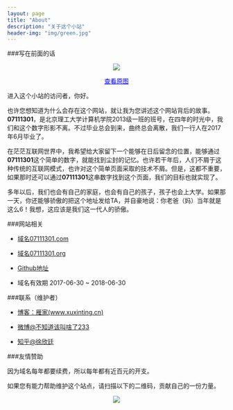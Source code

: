 ```yaml
---
layout: page
title: "About"
description: "关于这个小站"
header-img: "img/green.jpg"
---
```

###写在前面的话

<center>
    <p><img src="http://os5h88ibe.bkt.clouddn.com/07111301/all_of_us/lr/2017-06-28-central-garden-lr.JPG" align="center"></p>
	<a href="http://os5h88ibe.bkt.clouddn.com/07111301/all_of_us/hr/2017-06-28-central-garden-hr.JPG" title="Jump to the source Image." target="_blank" style="color: blue">查看原图</a>
</center>

进入这个小站的访问者，你好。
	
也许您想知道为什么会存在这个网站，就让我为您讲述这个网站背后的故事。<b>07111301</b>，是北京理工大学计算机学院2013级一班的班号，在四年的时光中，我们和这个数字形影不离。不过毕业总会到来，曲终总会离散，我们一行人在2017年6月毕业了。
	
在茫茫互联网世界中，我希望给大家留下一个能够在日后留念的位置，能够通过<b>07111301</b>这个简单的数字，就能找到尘封的记忆。也许若干年后，人们不屑于这种传统的互联网模式，也许对这个简单页面采取的技术不屑。但是，这都不重要，如果那时还可以通过<b>07111301</b>这串数字找到这个页面，我们的目标也就实现了。
	
多年以后，我们也会有自己的家庭，也会有自己的孩子，孩子也会上大学。如果那一天，你还能够骄傲的把这个地址发给TA，并自豪地说：你老爸（妈）当年就是这么6！我想，这应该是我们这一代人的骄傲。

###网站相关

- [域名07111301.com](http://www.07111301.com)

- [域名07111301.org](http://www.07111301.org)

- [Github地址](https://github.com/07111301/07111301.github.io)

- 域名有效期 2017-06-30 ~ 2018-06-30
	
###联系（维护者）

- [博客：雁家(www.xuxinting.cn)](http://www.xuxinting.cn)

- [微博@不知道该叫啥了233](http://weibo.com/xuxinting95)

- [知乎@徐欣廷](https://www.zhihu.com/people/xuxinting9505)


###友情赞助

因为域名每年都要续费，所以每年都有近百元的开支。

如果您有能力帮助维护这个站点，请扫描以下的二维码，贡献自己的一份力量。

<center>
    <p><img src="{{ site.baseurl }}/img/about/donate.jpg" align="center"></p>
</center>






